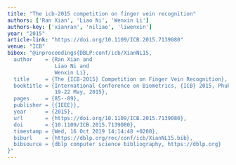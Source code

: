 ```yaml
---
title: "The icb-2015 competition on finger vein recognition"
authors: ['Ran Xian', 'Liao Ni', 'Wenxin Li']
authors-key: ['xianran', 'niliao', 'liwenxin']
year: "2015"
article-link: "https://doi.org/10.1109/ICB.2015.7139080"
venue: "ICB"
bibex: "@inproceedings{DBLP:conf/icb/XianNL15,
  author    = {Ran Xian and
               Liao Ni and
               Wenxin Li},
  title     = {The {ICB-2015} Competition on Finger Vein Recognition},
  booktitle = {International Conference on Biometrics, {ICB} 2015, Phuket, Thailand,
               19-22 May, 2015},
  pages     = {85--89},
  publisher = {{IEEE}},
  year      = {2015},
  url       = {https://doi.org/10.1109/ICB.2015.7139080},
  doi       = {10.1109/ICB.2015.7139080},
  timestamp = {Wed, 16 Oct 2019 14:14:48 +0200},
  biburl    = {https://dblp.org/rec/conf/icb/XianNL15.bib},
  bibsource = {dblp computer science bibliography, https://dblp.org}
}"
---
```


